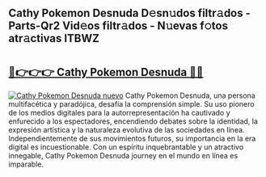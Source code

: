 ## Cathy Pokemon Desnuda D𝚎sn𝚞dos filtr𝚊dos - Parts-Qr2 Vid𝚎os filtr𝚊dos - N𝚞evas f𝚘tos atr𝚊ctivas lTBWZ

# <h2><a href="http://mb1yoo.tromn.icu/?c=Cathy+Pokemon+Desnuda">🔗👉👉👉 Cathy Pokemon Desnuda 🔗🔗</a></h2>

[![Cathy Pokemon Desnuda nuevo](https://i.imgur.com/pEAQMta.gif)](http://mb1yoo.tromn.icu/?c=Cathy+Pokemon+Desnuda)
Cathy Pokemon Desnuda, una persona multifacética y paradójica, desafía la comprensión simple. Su uso pionero de los medios digitales para la autorrepresentación ha cautivado y enfurecido a los espectadores, encendiendo debates sobre la identidad, la expresión artística y la naturaleza evolutiva de las sociedades en línea. Independientemente de sus movimientos futuros, su importancia en la era digital es incuestionable. Con un espíritu inquebrantable y un atractivo innegable, Cathy Pokemon Desnuda journey en el mundo en línea es imparable.
